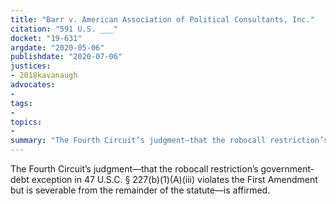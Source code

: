 ```yaml
---
title: "Barr v. American Association of Political Consultants, Inc."
citation: "591 U.S. ___"
docket: "19-631"
argdate: "2020-05-06"
publishdate: "2020-07-06"
justices:
- 2018kavanaugh
advocates:
- 
tags:
- 
topics:
- 
summary: "The Fourth Circuit’s judgment—that the robocall restriction’s government-debt exception in 47 U.S.C. § 227(b)(1)(A)(iii) violates the First Amendment but is severable from the remainder of the statute—is affirmed."
---
```

The Fourth Circuit’s judgment—that the robocall restriction’s government-debt exception in 47 U.S.C. § 227(b)(1)(A)(iii) violates the First Amendment but is severable from the remainder of the statute—is affirmed.